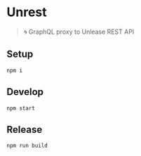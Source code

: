 # Unrest

> 🌀  GraphQL proxy to Unlease REST API

## Setup

```
npm i
```

## Develop

```
npm start
```

## Release

```
npm run build
```
